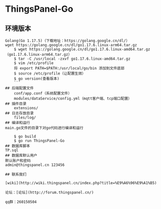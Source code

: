 
# ThingsPanel-Go
## 环境版本
```
Golang(Go 1.17.5)（下载地址：https://golang.google.cn/dl/）
wget https://golang.google.cn/dl/go1.17.6.linux-arm64.tar.gz
    $ wget https://golang.google.cn/dl/go1.17.6.linux-amd64.tar.gz （go1.17.6.linux-arm64.tar.gz）
    $ tar -C /usr/local -zxvf go1.17.6.linux-amd64.tar.gz
    $ vim /etc/profile
    将 export PATH=$PATH:/usr/local/go/bin 添加到文件底部
    $ source /etc/profile（让配置生效）
    $ go version(查看版本)
    ```
## 后端配置文件
    conf/app.conf（系统配置文件）
    modules/dataService/config.yml（mqtt客户端、tcp端口配置）
## 插件目录
    extensions/
## 日志存放目录
    files/log/
## 编译和运行
main.go文件的目录下对go代码进行编译和运行

    $ go build
    $ go run ThingsPanel-Go
## 数据库脚本
TP.sql
## 数据库默认用户
默认账户和密码
admin@thingspanel.cn 123456

## 联系我们

[wiki](http://wiki.thingspanel.cn/index.php?title=%E9%A6%96%E9%A1%B5)

论坛：[论坛](http://forum.thingspanel.cn/)

qq群：260150504
